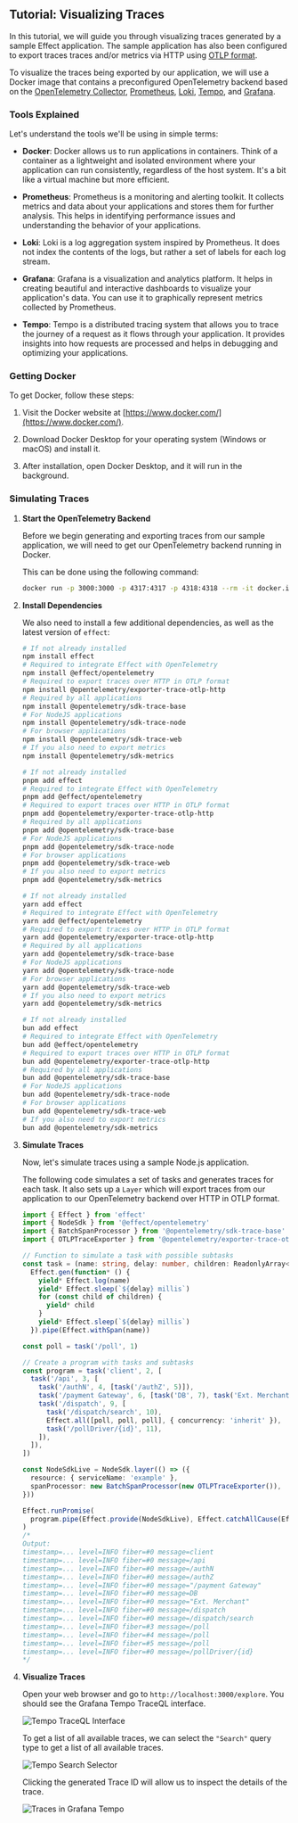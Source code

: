 ## Tutorial: Visualizing Traces

In this tutorial, we will guide you through visualizing traces generated by a sample Effect application. The sample application has also been configured to export traces traces and/or metrics via HTTP using [OTLP format](https://github.com/open-telemetry/opentelemetry-proto/blob/main/docs/specification.md).

To visualize the traces being exported by our application, we will use a Docker image that contains a preconfigured OpenTelemetry backend based on the [OpenTelemetry Collector](https://opentelemetry.io/docs/collector), [Prometheus](https://github.com/prometheus/prometheus), [Loki](https://github.com/grafana/loki), [Tempo](https://github.com/grafana/tempo), and [Grafana](https://github.com/grafana/grafana).

### Tools Explained

Let's understand the tools we'll be using in simple terms:

- **Docker**: Docker allows us to run applications in containers. Think of a container as a lightweight and isolated environment where your application can run consistently, regardless of the host system. It's a bit like a virtual machine but more efficient.

- **Prometheus**: Prometheus is a monitoring and alerting toolkit. It collects metrics and data about your applications and stores them for further analysis. This helps in identifying performance issues and understanding the behavior of your applications.

- **Loki**: Loki is a log aggregation system inspired by Prometheus. It does not index the contents of the logs, but rather a set of labels for each log stream.

- **Grafana**: Grafana is a visualization and analytics platform. It helps in creating beautiful and interactive dashboards to visualize your application's data. You can use it to graphically represent metrics collected by Prometheus.

- **Tempo**: Tempo is a distributed tracing system that allows you to trace the journey of a request as it flows through your application. It provides insights into how requests are processed and helps in debugging and optimizing your applications.

### Getting Docker

To get Docker, follow these steps:

1. Visit the Docker website at [https://www.docker.com/](https://www.docker.com/).

2. Download Docker Desktop for your operating system (Windows or macOS) and install it.

3. After installation, open Docker Desktop, and it will run in the background.

### Simulating Traces

<Steps>

1. **Start the OpenTelemetry Backend**

   Before we begin generating and exporting traces from our sample application, we will need to get our OpenTelemetry backend running in Docker.

   This can be done using the following command:

   ```sh showLineNumbers=false
   docker run -p 3000:3000 -p 4317:4317 -p 4318:4318 --rm -it docker.io/grafana/otel-lgtm
   ```

2. **Install Dependencies**

   We also need to install a few additional dependencies, as well as the latest version of `effect`:

   <Tabs syncKey="package-manager">

   <TabItem label="npm" icon="seti:npm">

   ```sh showLineNumbers=false
   # If not already installed
   npm install effect
   # Required to integrate Effect with OpenTelemetry
   npm install @effect/opentelemetry
   # Required to export traces over HTTP in OTLP format
   npm install @opentelemetry/exporter-trace-otlp-http
   # Required by all applications
   npm install @opentelemetry/sdk-trace-base
   # For NodeJS applications
   npm install @opentelemetry/sdk-trace-node
   # For browser applications
   npm install @opentelemetry/sdk-trace-web
   # If you also need to export metrics
   npm install @opentelemetry/sdk-metrics
   ```

   </TabItem>

   <TabItem label="pnpm" icon="pnpm">

   ```sh showLineNumbers=false
   # If not already installed
   pnpm add effect
   # Required to integrate Effect with OpenTelemetry
   pnpm add @effect/opentelemetry
   # Required to export traces over HTTP in OTLP format
   pnpm add @opentelemetry/exporter-trace-otlp-http
   # Required by all applications
   pnpm add @opentelemetry/sdk-trace-base
   # For NodeJS applications
   pnpm add @opentelemetry/sdk-trace-node
   # For browser applications
   pnpm add @opentelemetry/sdk-trace-web
   # If you also need to export metrics
   pnpm add @opentelemetry/sdk-metrics
   ```

   </TabItem>

   <TabItem label="Yarn" icon="seti:yarn">

   ```sh showLineNumbers=false
   # If not already installed
   yarn add effect
   # Required to integrate Effect with OpenTelemetry
   yarn add @effect/opentelemetry
   # Required to export traces over HTTP in OTLP format
   yarn add @opentelemetry/exporter-trace-otlp-http
   # Required by all applications
   yarn add @opentelemetry/sdk-trace-base
   # For NodeJS applications
   yarn add @opentelemetry/sdk-trace-node
   # For browser applications
   yarn add @opentelemetry/sdk-trace-web
   # If you also need to export metrics
   yarn add @opentelemetry/sdk-metrics
   ```

   </TabItem>

   <TabItem label="Bun" icon="bun">

   ```sh showLineNumbers=false
   # If not already installed
   bun add effect
   # Required to integrate Effect with OpenTelemetry
   bun add @effect/opentelemetry
   # Required to export traces over HTTP in OTLP format
   bun add @opentelemetry/exporter-trace-otlp-http
   # Required by all applications
   bun add @opentelemetry/sdk-trace-base
   # For NodeJS applications
   bun add @opentelemetry/sdk-trace-node
   # For browser applications
   bun add @opentelemetry/sdk-trace-web
   # If you also need to export metrics
   bun add @opentelemetry/sdk-metrics
   ```

   </TabItem>

   </Tabs>

3. **Simulate Traces**

   Now, let's simulate traces using a sample Node.js application.

   The following code simulates a set of tasks and generates traces for each task. It also sets up a `Layer` which will export traces from our application to our OpenTelemetry backend over HTTP in OTLP format.

   ```ts twoslash
   import { Effect } from 'effect'
   import { NodeSdk } from '@effect/opentelemetry'
   import { BatchSpanProcessor } from '@opentelemetry/sdk-trace-base'
   import { OTLPTraceExporter } from '@opentelemetry/exporter-trace-otlp-http'

   // Function to simulate a task with possible subtasks
   const task = (name: string, delay: number, children: ReadonlyArray<Effect.Effect<void>> = []) =>
     Effect.gen(function* () {
       yield* Effect.log(name)
       yield* Effect.sleep(`${delay} millis`)
       for (const child of children) {
         yield* child
       }
       yield* Effect.sleep(`${delay} millis`)
     }).pipe(Effect.withSpan(name))

   const poll = task('/poll', 1)

   // Create a program with tasks and subtasks
   const program = task('client', 2, [
     task('/api', 3, [
       task('/authN', 4, [task('/authZ', 5)]),
       task('/payment Gateway', 6, [task('DB', 7), task('Ext. Merchant', 8)]),
       task('/dispatch', 9, [
         task('/dispatch/search', 10),
         Effect.all([poll, poll, poll], { concurrency: 'inherit' }),
         task('/pollDriver/{id}', 11),
       ]),
     ]),
   ])

   const NodeSdkLive = NodeSdk.layer(() => ({
     resource: { serviceName: 'example' },
     spanProcessor: new BatchSpanProcessor(new OTLPTraceExporter()),
   }))

   Effect.runPromise(
     program.pipe(Effect.provide(NodeSdkLive), Effect.catchAllCause(Effect.logError))
   )
   /*
   Output:
   timestamp=... level=INFO fiber=#0 message=client
   timestamp=... level=INFO fiber=#0 message=/api
   timestamp=... level=INFO fiber=#0 message=/authN
   timestamp=... level=INFO fiber=#0 message=/authZ
   timestamp=... level=INFO fiber=#0 message="/payment Gateway"
   timestamp=... level=INFO fiber=#0 message=DB
   timestamp=... level=INFO fiber=#0 message="Ext. Merchant"
   timestamp=... level=INFO fiber=#0 message=/dispatch
   timestamp=... level=INFO fiber=#0 message=/dispatch/search
   timestamp=... level=INFO fiber=#3 message=/poll
   timestamp=... level=INFO fiber=#4 message=/poll
   timestamp=... level=INFO fiber=#5 message=/poll
   timestamp=... level=INFO fiber=#0 message=/pollDriver/{id}
   */
   ```

4. **Visualize Traces**

   Open your web browser and go to `http://localhost:3000/explore`. You should see the Grafana Tempo TraceQL interface.

   ![Tempo TraceQL Interface](../_assets/tempo-traceql-interface.png 'The Grafana Tempo TraceQL interface without a TraceQL query specified')

   To get a list of all available traces, we can select the `"Search"` query type to get a list of all available traces.

   ![Tempo Search Selector](../_assets/tempo-trace-list.png 'The Grafana Tempo TraceQL interface with the Search selector outlined by a red box')

   Clicking the generated Trace ID will allow us to inspect the details of the trace.

   ![Traces in Grafana Tempo](../_assets/trace.png 'The details of an Effect application trace visualized as a waterfall diagram in Grafana Tempo')

</Steps>
